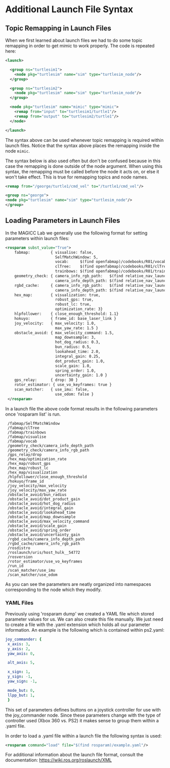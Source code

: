 # Additional Launch File Syntax

## Topic Remapping in Launch Files

When we first learned about launch files we had to do some topic remapping in order to get mimic to work properly. The code is repeated here:

 ``` xml
 <launch>

   <group ns="turtlesim1">
     <node pkg="turtlesim" name="sim" type="turtlesim_node"/>
   </group>

   <group ns="turtlesim2">
     <node pkg="turtlesim" name="sim" type="turtlesim_node"/>
   </group>

   <node pkg="turtlesim" name="mimic" type="mimic">
     <remap from="input" to="turtlesim1/turtle1"/>
     <remap from="output" to="turtlesim2/turtle1"/>
   </node>

 </launch>
```

The syntax above can be used whenever topic remapping is required within launch files. Notice that the syntax above places the remapping inside the node `mimic`.


The syntax below is also used often but don't be confused because in this case the remapping is done outside of the node argument. When using this syntax, the remapping must be called before the node it acts on, or else it won't take effect. This is true for remapping topics and node names.

``` xml
<remap from="/george/turtle1/cmd_vel" to="/turtle1/cmd_vel"/>

<group ns="george">
<node pkg="turtlesim" name="sim" type="turtlesim_node"/>
</group>

```


## Loading Parameters in Launch Files

In the MAGICC Lab we generally use the following format for setting parameters within launch files:
``` xml
<rosparam subst_value="True">
    fabmap:         { visualise: false,
                      SelfMatchWindow: 5,
                      vocab:     $(find openfabmap)/codebooks/R01/vocab.yml,
                      clTree:    $(find openfabmap)/codebooks/R01/clTree.yml,
                      trainbows: $(find openfabmap)/codebooks/R01/trainbows.yml }
    geometry_check: { camera_info_rgb_path:   $(find relative_nav_launch)/param/xtion_rgb.yaml ,
                      camera_info_depth_path: $(find relative_nav_launch)/param/xtion_depth.yaml }
    rgbd_cache:     { camera_info_rgb_path:   $(find relative_nav_launch)/param/xtion_rgb.yaml,
                      camera_info_depth_path: $(find relative_nav_launch)/param/xtion_rgb.yaml }
    hex_map:        { visualization: true,
                      robust_gps: true,
                      robust_lc: true,
                      optimization_rate: 3}
    hlpfollower:    { close_enough_threshold: 1.1}
    hokuyo:         { frame_id: base_laser_link }
    joy_velocity:   { max_velocity: 1.0,
                      max_yaw_rate: 1.5 }
    obstacle_avoid: { max_velocity_command: 1.5,
                      map_downsample: 3,
                      hot_dog_radius: 0.3,
                      bun_radius: 0.5,
                      lookahead_time: 2.0,
                      integral_gain: 0.25,
                      dot_product_gain: 1.0,
                      scale_gain: 1.0,
                      spring_order: 1.0,
                      uncertainty_gain: 1.0 }
    gps_relay:      { drop: 30 }
    rotor_estimator: { use_vo_keyframes: true }
    scan_matcher:   { use_imu: false,
                      use_odom: false }
 </rosparam>
```

In a launch file the above code format results in the following parameters once 'rosparam list' is run.
```
 /fabmap/SelfMatchWindow
 /fabmap/clTree
 /fabmap/trainbows
 /fabmap/visualise
 /fabmap/vocab
 /geometry_check/camera_info_depth_path
 /geometry_check/camera_info_rgb_path
 /gps_relay/drop
 /hex_map/optimization_rate
 /hex_map/robust_gps
 /hex_map/robust_lc
 /hex_map/visualization
 /hlpfollower/close_enough_threshold
 /hokuyo/frame_id
 /joy_velocity/max_velocity
 /joy_velocity/max_yaw_rate
 /obstacle_avoid/bun_radius
 /obstacle_avoid/dot_product_gain
 /obstacle_avoid/hot_dog_radius
 /obstacle_avoid/integral_gain
 /obstacle_avoid/lookahead_time
 /obstacle_avoid/map_downsample
 /obstacle_avoid/max_velocity_command
 /obstacle_avoid/scale_gain
 /obstacle_avoid/spring_order
 /obstacle_avoid/uncertainty_gain
 /rgbd_cache/camera_info_depth_path
 /rgbd_cache/camera_info_rgb_path
 /rosdistro
 /roslaunch/uris/host_hulk__54772
 /rosversion
 /rotor_estimator/use_vo_keyframes
 /run_id
 /scan_matcher/use_imu
 /scan_matcher/use_odom
```

As you can see the parameters are neatly organized into namespaces corresponding to the node which they modify.


### YAML Files

Previously using 'rosparam dump' we created a YAML file which stored parameter values for us.  We can also create this file manually.  We just need to create a file with the .yaml extension which holds all our parameter information.  An example is the following which is contained within ps2.yaml:


``` yaml
joy_commander: {
 x_axis: 3,
 y_axis: 2,
 yaw_axis: 0,

 alt_axis: 5,

 x_sign: 1,
 y_sign: -1,
 yaw_sign: -1,

 mode_but: 0,
 llpp_but: 1,
 }
```

This set of parameters defines buttons on a joystick controller for use with the joy_commander node.  Since these parameters change with the type of controller used (Xbox 360 vs. PS2) it makes sense to group them within a .yaml file.

In order to load a .yaml file within a launch file the following syntax is used:

``` xml
<rosparam command="load" file="$(find rosparam)/example.yaml"/>
```

For additional information about the launch file format, consult the documentation: https://wiki.ros.org/roslaunch/XML
